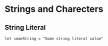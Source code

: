 # Strings and Charecters

## String Literal
```
let someString = "Some string literal value"
```



